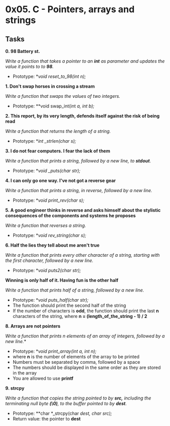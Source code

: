 # 0x05. C - Pointers, arrays and strings

## Tasks

**0. 98 Battery st.**

*Write a function that takes a pointer to an **int** as parameter and updates the value it points to to **98**.*
- Prototype: **void reset_to_98(int *n);**

**1. Don't swap horses in crossing a stream**

*Write a function that swaps the values of two integers.*
- Prototype: **void swap_int(int *a, int *b);**

**2. This report, by its very length, defends itself against the risk of being read**

*Write a function that returns the length of a string.*
- Prototype: **int _strlen(char *s);**

**3. I do not fear computers. I fear the lack of them**

*Write a function that prints a string, followed by a new line, to **stdout**.*
- Prototype: **void _puts(char *str);**

**4. I can only go one way. I've not got a reverse gear**

*Write a function that prints a string, in reverse, followed by a new line.*
- Prototype: **void print_rev(char *s);**

**5. A good engineer thinks in reverse and asks himself about the stylistic consequences of the components and systems he proposes**

*Write a function that reverses a string.*
- Prototype: **void rev_string(char *s);**

**6. Half the lies they tell about me aren't true**

*Write a function that prints every other character of a string, starting with the first character, followed by a new line.*
- Prototype: **void puts2(char *str);**

**Winning is only half of it. Having fun is the other half**

*Write a function that prints half of a string, followed by a new line.*
- Prototype: **void puts_half(char *str);**
- The function should print the second half of the string
- If the number of characters is **odd**, the function should print the last **n** characters of the string, where **n = (length_of_the_string - 1) / 2**

**8. Arrays are not pointers**

*Write a function that prints n elements of an array of integers, followed by a new line.**
- Prototype: **void print_array(int *a, int n);**
- where **n** is the number of elements of the array to be printed
- Numbers must be separated by comma, followed by a space
- The numbers should be displayed in the same order as they are stored in the array
- You are allowed to use **printf**

**9. strcpy**

*Write a function that copies the string pointed to by **src,** including the terminating null byte **(\0)**, to the buffer pointed to by **dest**.*
- Prototype: **char *_strcpy(char *dest, char *src);**
- Return value: the pointer to **dest**


